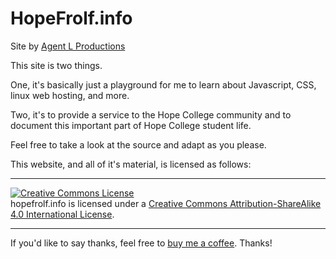 <html lang="en-US">
  <body>
      <h1>HopeFrolf.info</h1>
      <p>Site by <a href="http://agentl.productions">Agent L Productions</a></p>
      <p>This site is two things.</p>
      <p>One, it's basically just a playground for me to learn about Javascript, CSS, linux web hosting, and more.</p>
      <p>Two, it's to provide a service to the Hope College community and to document this important part of Hope College student life.</p>
      <p>Feel free to take a look at the source and adapt as you please.</p>
      <p>This website, and all of it's material, is licensed as follows:<br />
      <hr>
      <a rel="license" href="http://creativecommons.org/licenses/by-sa/4.0/"><img alt="Creative Commons License" style="border-width:0" src="https://i.creativecommons.org/l/by-sa/4.0/88x31.png" /></a><br /><span xmlns:dct="http://purl.org/dc/terms/" property="dct:title">hopefrolf.info</span> is licensed under a <a rel="license" href="http://creativecommons.org/licenses/by-sa/4.0/">Creative Commons Attribution-ShareAlike 4.0 International License</a>.</p>
      <hr>
      If you'd like to say thanks, feel free to <a href="https://www.paypal.com/cgi-bin/webscr?cmd=_s-xclick&hosted_button_id=T9GGG9CJBMMTC" target="_blank" >buy me a coffee</a>. Thanks!
  </body>
</html>
